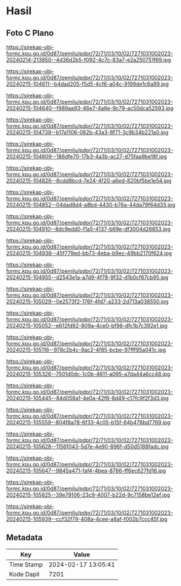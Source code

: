 # Hasil

## Foto C Plano

https://sirekap-obj-formc.kpu.go.id/0d87/pemilu/pdpr/72/71/03/10/02/7271031002023-20240214-213850--4d36d2b5-f092-4c7c-83a7-e2a250751f69.jpg

https://sirekap-obj-formc.kpu.go.id/0d87/pemilu/pdpr/72/71/03/10/02/7271031002023-20240215-104611--b4dad205-f5d5-4cf6-a04c-9199de1c6a99.jpg

https://sirekap-obj-formc.kpu.go.id/0d87/pemilu/pdpr/72/71/03/10/02/7271031002023-20240215-104640--f989aa93-46e7-4a6e-9c79-ac50dca52593.jpg

https://sirekap-obj-formc.kpu.go.id/0d87/pemilu/pdpr/72/71/03/10/02/7271031002023-20240215-104739--b17a1106-062b-43a3-8f71-3c9b34b221a0.jpg

https://sirekap-obj-formc.kpu.go.id/0d87/pemilu/pdpr/72/71/03/10/02/7271031002023-20240215-104809--186dfe70-17b3-4a3b-ac27-d75faa9be18f.jpg

https://sirekap-obj-formc.kpu.go.id/0d87/pemilu/pdpr/72/71/03/10/02/7271031002023-20240215-104826--8cdd8bcd-7e24-4f20-a6ed-820bf5be1e54.jpg

https://sirekap-obj-formc.kpu.go.id/0d87/pemilu/pdpr/72/71/03/10/02/7271031002023-20240215-104852--04dad8d4-a8bd-4430-b76a-44da79f64d33.jpg

https://sirekap-obj-formc.kpu.go.id/0d87/pemilu/pdpr/72/71/03/10/02/7271031002023-20240215-104910--8dc9edd0-f1a5-4137-b69e-df3004d26853.jpg

https://sirekap-obj-formc.kpu.go.id/0d87/pemilu/pdpr/72/71/03/10/02/7271031002023-20240215-104938--45f779ed-bb73-4eba-b9ec-49bb2170f624.jpg

https://sirekap-obj-formc.kpu.go.id/0d87/pemilu/pdpr/72/71/03/10/02/7271031002023-20240215-104955--d2543e1a-a7d9-4f78-9f32-d1b0cf67cb95.jpg

https://sirekap-obj-formc.kpu.go.id/0d87/pemilu/pdpr/72/71/03/10/02/7271031002023-20240215-105029--0e2573f2-176f-4fd7-a233-2d713a038550.jpg

https://sirekap-obj-formc.kpu.go.id/0d87/pemilu/pdpr/72/71/03/10/02/7271031002023-20240215-105052--e612fd92-809a-4ce0-bf98-dfc1b7c392e1.jpg

https://sirekap-obj-formc.kpu.go.id/0d87/pemilu/pdpr/72/71/03/10/02/7271031002023-20240215-105116--978c2b4c-9ac2-4f85-bcbe-97fff95a041c.jpg

https://sirekap-obj-formc.kpu.go.id/0d87/pemilu/pdpr/72/71/03/10/02/7271031002023-20240215-105326--7501d0dc-1c0b-4611-a095-a7da44a6cc48.jpg

https://sirekap-obj-formc.kpu.go.id/0d87/pemilu/pdpr/72/71/03/10/02/7271031002023-20240215-105445--84d058a1-4e0a-42f6-8d49-c17fc9f2f3d3.jpg

https://sirekap-obj-formc.kpu.go.id/0d87/pemilu/pdpr/72/71/03/10/02/7271031002023-20240215-105559--804f8a78-6f33-4c05-b15f-64b478bd7769.jpg

https://sirekap-obj-formc.kpu.go.id/0d87/pemilu/pdpr/72/71/03/10/02/7271031002023-20240215-105628--1156f043-5d7e-4e90-896f-d50d5188fadc.jpg

https://sirekap-obj-formc.kpu.go.id/0d87/pemilu/pdpr/72/71/03/10/02/7271031002023-20240215-105647--9845a471-faf4-4bea-8766-ff6ec627fd16.jpg

https://sirekap-obj-formc.kpu.go.id/0d87/pemilu/pdpr/72/71/03/10/02/7271031002023-20240215-105825--39e79106-23c9-4007-b22d-9c7158be12ef.jpg

https://sirekap-obj-formc.kpu.go.id/0d87/pemilu/pdpr/72/71/03/10/02/7271031002023-20240215-105939--ccf32f79-408a-4cee-a8af-f002b7ccc45f.jpg


## Metadata

| Key        | Value               |
| ---------- | ------------------- |
| Time Stamp | 2024-02-17 13:05:41 |
| Kode Dapil | 7201                |



